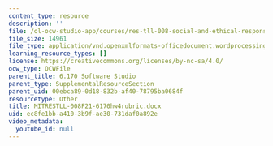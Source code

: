 ```yaml
---
content_type: resource
description: ''
file: /ol-ocw-studio-app/courses/res-tll-008-social-and-ethical-responsibilities-of-computing-serc-fall-2021/ec8fe1bba4103b9fae30731daf0a892e_MITRESTLL-008F21-6170hw4rubric.docx
file_size: 14961
file_type: application/vnd.openxmlformats-officedocument.wordprocessingml.document
learning_resource_types: []
license: https://creativecommons.org/licenses/by-nc-sa/4.0/
ocw_type: OCWFile
parent_title: 6.170 Software Studio
parent_type: SupplementalResourceSection
parent_uid: 00ebca89-0d18-832b-af40-78795ba0684f
resourcetype: Other
title: MITRESTLL-008F21-6170hw4rubric.docx
uid: ec8fe1bb-a410-3b9f-ae30-731daf0a892e
video_metadata:
  youtube_id: null
---
```

